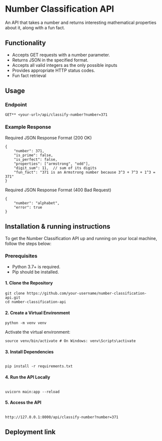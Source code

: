 # Number Classification API

An API that takes a number and returns interesting mathematical properties about it, along with a fun fact.

## Functionality
- Accepts GET requests with a number parameter.
- Returns JSON in the specified format.
- Accepts all valid integers as the only possible inputs
- Provides appropriate HTTP status codes.
- Fun fact retrieval

## Usage
### Endpoint
`GET** <your-url>/api/classify-number?number=371`

### Example Response
Required JSON Response Format (200 OK)

```
{
    "number": 371,
    "is_prime": false,
    "is_perfect": false,
    "properties": ["armstrong", "odd"],
    "digit_sum": 11,  // sum of its digits
    "fun_fact": "371 is an Armstrong number because 3^3 + 7^3 + 1^3 = 371"
}

```

Required JSON Response Format (400 Bad Request)

```
{
    "number": "alphabet",
    "error": true
}

```

## Installation & running instructions
To get the Number Classification API up and running on your local machine, follow the steps below:

### Prerequisites
- Python 3.7+ is required.
- Pip should be installed.

#### 1. Clone the Repository

```
git clone https://github.com/your-username/number-classification-api.git
cd number-classification-api

```

#### 2. Create a Virtual Environment

```
python -m venv venv

```

Activate the virtual environment:

```
source venv/bin/activate # On Windows: venv\Scripts\activate

```

#### 3. Install Dependencies

```

pip install -r requirements.txt

```

#### 4. Run the API Locally

```

uvicorn main:app --reload

```

#### 5. Access the API

```

http://127.0.0.1:8000/api/classify-number?number=371

```

## Deployment link
